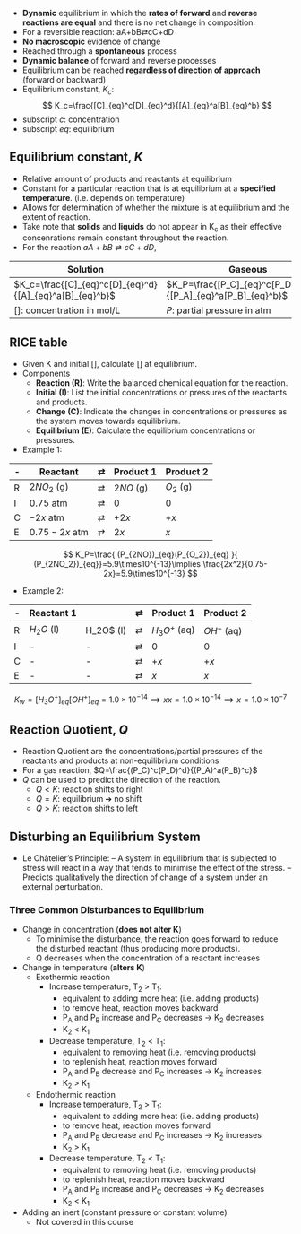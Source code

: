 - **Dynamic** equilibrium in which the **rates of forward** and **reverse reactions are equal** and there is no net change in composition.
- For a reversible reaction: aA+bB⇄cC+dD
- **No macroscopic** evidence of change
- Reached through a **spontaneous** process
- **Dynamic balance** of forward and reverse processes
- Equilibrium can be reached **regardless of direction of approach** (forward or backward)
- Equilibrium constant, $K_c$:
$$
K_c=\frac{[C]_{eq}^c[D]_{eq}^d}{[A]_{eq}^a[B]_{eq}^b}
$$
- subscript $c$: concentration
- subscript $eq$: equilibrium
## Equilibrium constant, $K$
- Relative amount of products and reactants at equilibrium
- Constant for a particular reaction that is at equilibrium at a **specified temperature**. (i.e. depends on temperature)
- Allows for determination of whether the mixture is at equilibrium and the extent of reaction.
- Take note that **solids** and **liquids** do not appear in K<sub>c</sub> as their effective concenrations remain constant throughout the reaction.
- For the reaction $aA+bB⇄cC+dD$, 

| Solution | Gaseous |
|---|---|
| $K_c=\frac{[C]_{eq}^c[D]_{eq}^d}{[A]_{eq}^a[B]_{eq}^b}$ | $K_P=\frac{[P_C]_{eq}^c[P_D]_{eq}^d}{[P_A]_{eq}^a[P_B]_{eq}^b}$ |
| $[]$: concentration in mol/L | $P$: partial pressure in atm |
## RICE table
- Given K and initial [], calculate [] at equilibrium.
- Components
  - **Reaction (R)**: Write the balanced chemical equation for the reaction.
  - **Initial (I)**: List the initial concentrations or pressures of the reactants and products.
  - **Change (C)**: Indicate the changes in concentrations or pressures as the system moves towards equilibrium.
  - **Equilibrium (E)**: Calculate the equilibrium concentrations or pressures.
- Example 1:

| - | Reactant        | $⇄$ | Product 1 | Product 2 |
|---|-----------------|-----|-----------|-----------|
| R | $2NO_2$ (g)     | $⇄$ | $2NO$ (g) | $O_2$ (g) |
| I | $0.75$ atm      | $⇄$ | 0         | 0         |
| C | $-2x$ atm       | $⇄$ | $+2x$     | $+x$      |
| E | $0.75 - 2x$ atm | $⇄$ | $2x$      | $x$       |

$$
K_P=\frac{ (P_{2NO})_{eq}(P_{O_2})_{eq} }{ (P_{2NO_2})_{eq}}=5.9\times10^{-13}\implies \frac{2x^2}{0.75-2x}=5.9\times10^{-13}
$$

- Example 2:

| - | Reactant 1 |       | $⇄$ | Product 1 | Product 2 |
|---|------------|-----|------|-----------|-----------|
| R | $H_2O$ (l) | H_2O$ (l) | $⇄$ | $H_3O^+$ (aq) | $OH^-$ (aq) |
| I | - | -   | $⇄$ | 0         | 0         |
| C | - | -   | $⇄$ | $+x$     | $+x$      |
| E | - | -  | $⇄$ | $x$      | $x$       |

$$
K_w=[H_3O^+]_{eq}[OH^+]_{eq}=1.0\times10^{-14}\implies xx=1.0\times10^{-14}\implies x=1.0\times10^{-7}
$$

## Reaction Quotient, $Q$
- Reaction Quotient are the concentrations/partial pressures of the reactants and products at non-equilibrium conditions
- For a gas reaction, $Q=\frac{(P_C)^c(P_D)^d}{(P_A)^a(P_B)^c}$
- $Q$ can be used to predict the direction of the reaction.
  - $Q < K$: reaction shifts to right
  - $Q = K$: equilibrium ➔ no shift
  - $Q > K$: reaction shifts to left

## Disturbing an Equilibrium System
- Le Châtelier’s Principle:
  – A system in equilibrium that is subjected to stress will react in a way that tends to minimise the effect of the stress.
  – Predicts qualitatively the direction of change of a system under an external perturbation.

### Three Common Disturbances to Equilibrium
- Change in concentration (**does not alter K**)
  - To minimise the disturbance, the reaction goes forward to reduce the disturbed reactant (thus producing more products).
  - Q decreases when the concentration of a reactant increases
- Change in temperature (**alters K**)
  - Exothermic reaction
    - Increase temperature, T<sub>2</sub> > T<sub>1</sub>: 
      - equivalent to adding more heat (i.e. adding products)
      - to remove heat, reaction moves backward
      - P<sub>A</sub> and P<sub>B</sub> increase and P<sub>C</sub> decreases → K<sub>2</sub> decreases
      - K<sub>2</sub> < K<sub>1</sub>
    - Decrease temperature, T<sub>2</sub> < T<sub>1</sub>: 
      - equivalent to removing heat (i.e. removing products)
      - to replenish heat, reaction moves forward
      - P<sub>A</sub> and P<sub>B</sub> decrease and P<sub>C</sub> increases → K<sub>2</sub> increases
      - K<sub>2</sub> > K<sub>1</sub>
  - Endothermic reaction
    - Increase temperature, T<sub>2</sub> > T<sub>1</sub>: 
      - equivalent to adding more heat (i.e. adding products)
      - to remove heat, reaction moves forward
      - P<sub>A</sub> and P<sub>B</sub> decrease and P<sub>C</sub> increases → K<sub>2</sub> increases
      - K<sub>2</sub> > K<sub>1</sub>
    - Decrease temperature, T<sub>2</sub> < T<sub>1</sub>: 
      - equivalent to removing heat (i.e. removing products)
      - to replenish heat, reaction moves backward
      - P<sub>A</sub> and P<sub>B</sub> increase and P<sub>C</sub> decreases → K<sub>2</sub> decreases
      - K<sub>2</sub> < K<sub>1</sub>
- Adding an inert (constant pressure or constant volume)
  - Not covered in this course